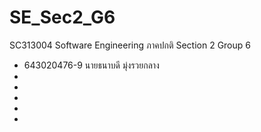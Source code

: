 # SE_Sec2_G6
SC313004 Software Engineering ภาคปกติ Section 2 Group 6
- 643020476-9	นายธนาบดี มุ่งรวยกลาง
- 
- 
- 
- 
- 
